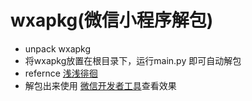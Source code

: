 # wxapkg(微信小程序解包)
* unpack wxapkg
* 将wxapkg放置在根目录下，运行main.py 即可自动解包
* refernce [浅浅徘徊](https://blog.csdn.net/qq_19683651/article/details/105074978)
* 解包出来使用 [微信开发者工具](https://developers.weixin.qq.com/miniprogram/dev/devtools/download.html)查看效果
